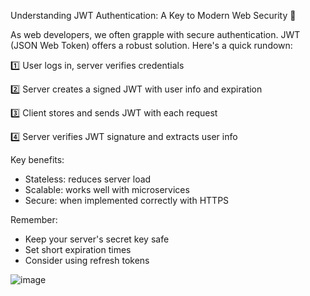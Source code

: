 Understanding JWT Authentication: A Key to Modern Web Security 🔐

As web developers, we often grapple with secure authentication. JWT (JSON Web Token) offers a robust solution. Here's a quick rundown:

1️⃣ User logs in, server verifies credentials

2️⃣ Server creates a signed JWT with user info and expiration

3️⃣ Client stores and sends JWT with each request

4️⃣ Server verifies JWT signature and extracts user info


Key benefits:
- Stateless: reduces server load
- Scalable: works well with microservices
- Secure: when implemented correctly with HTTPS

Remember: 
- Keep your server's secret key safe
- Set short expiration times
- Consider using refresh tokens



![image](https://github.com/user-attachments/assets/b91683f4-7fc8-4664-8930-a90a43275158)
